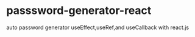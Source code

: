 # passsword-generator-react
 auto password generator useEffect,useRef,and useCallback with react.js
